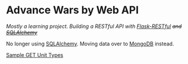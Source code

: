 # Advance Wars by Web API

*Mostly a learning project. Building a RESTful API with [Flask-RESTful](https://flask-restful.readthedocs.org/en/0.3.1/) ~~and [SQLAlchemy](http://docs.sqlalchemy.org/en/rel_0_9/)~~*

No longer using [SQLAlchemy](http://docs.sqlalchemy.org/en/rel_0_9/). Moving data over to [MongoDB](https://www.mongodb.org/) instead.

[Sample GET Unit Types](https://awbw.amarriner.com/api/unit-type)
